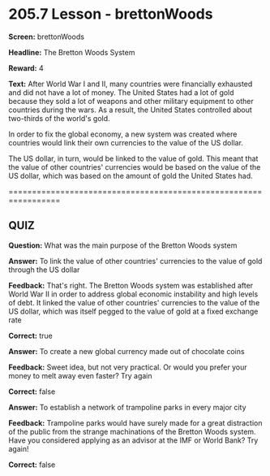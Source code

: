 # 205.7 Lesson - brettonWoods

**Screen:** brettonWoods

**Headline:** The Bretton Woods System

**Reward:** 4

**Text:** After World War I and II, many countries were financially exhausted and did not have a lot of money. The United States had a lot of gold because they sold a lot of weapons and other military equipment to other countries during the wars. As a result, the United States controlled about two-thirds of the world&#x27;s gold.

In order to fix the global economy, a new system was created where countries would link their own currencies to the value of the US dollar.

The US dollar, in turn, would be linked to the value of gold. This meant that the value of other countries&#x27; currencies would be based on the value of the US dollar, which was based on the amount of gold the United States had.


=================================================================

## QUIZ

**Question:** What was the main purpose of the Bretton Woods system


**Answer:** To link the value of other countries&#x27; currencies to the value of gold through the US dollar

**Feedback:** That&#x27;s right. The Bretton Woods system was established after World War II in order to address global economic instability and high levels of debt. It linked the value of other countries&#x27; currencies to the value of the US dollar, which was itself pegged to the value of gold at a fixed exchange rate

**Correct:** true

**Answer:** To create a new global currency made out of chocolate coins

**Feedback:** Sweet idea, but not very practical. Or would you prefer your money to melt away even faster? Try again

**Correct:** false

**Answer:** To establish a network of trampoline parks in every major city

**Feedback:** Trampoline parks would have surely made for a great distraction of the public from the strange machinations of the Bretton Woods system. Have you considered applying as an advisor at the IMF or World Bank? Try again!

**Correct:** false


<figure><img src="../.gitbook/assets/205-07.png" alt=""><figcaption></figcaption></figure>

